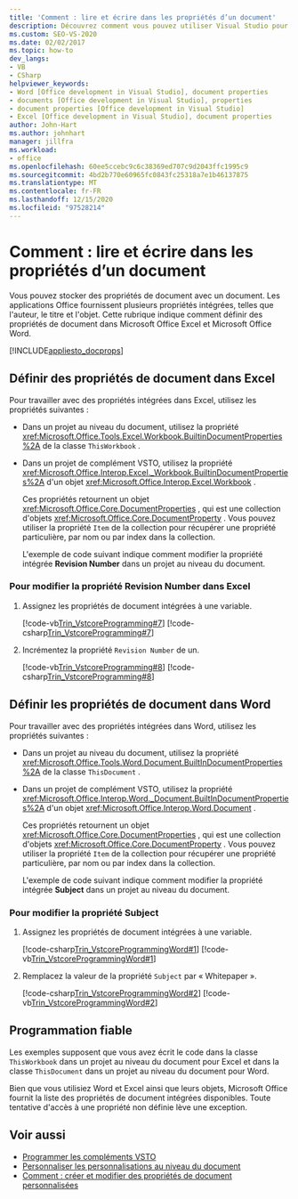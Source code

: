 ```yaml
---
title: 'Comment : lire et écrire dans les propriétés d’un document'
description: Découvrez comment vous pouvez utiliser Visual Studio pour obtenir ou définir des propriétés de document dans Microsoft Excel et Microsoft Word.
ms.custom: SEO-VS-2020
ms.date: 02/02/2017
ms.topic: how-to
dev_langs:
- VB
- CSharp
helpviewer_keywords:
- Word [Office development in Visual Studio], document properties
- documents [Office development in Visual Studio], properties
- document properties [Office development in Visual Studio]
- Excel [Office development in Visual Studio], document properties
author: John-Hart
ms.author: johnhart
manager: jillfra
ms.workload:
- office
ms.openlocfilehash: 60ee5ccebc9c6c38369ed707c9d2043ffc1995c9
ms.sourcegitcommit: 4bd2b770e60965fc0843fc25318a7e1b46137875
ms.translationtype: MT
ms.contentlocale: fr-FR
ms.lasthandoff: 12/15/2020
ms.locfileid: "97528214"
---
```

# <a name="how-to-read-from-and-write-to-document-properties"></a>Comment : lire et écrire dans les propriétés d’un document
  Vous pouvez stocker des propriétés de document avec un document. Les applications Office fournissent plusieurs propriétés intégrées, telles que l'auteur, le titre et l'objet. Cette rubrique indique comment définir des propriétés de document dans Microsoft Office Excel et Microsoft Office Word.

 [!INCLUDE[appliesto_docprops](../vsto/includes/appliesto-docprops-md.md)]

## <a name="set-document-properties-in-excel"></a>Définir des propriétés de document dans Excel
 Pour travailler avec des propriétés intégrées dans Excel, utilisez les propriétés suivantes :

- Dans un projet au niveau du document, utilisez la propriété <xref:Microsoft.Office.Tools.Excel.Workbook.BuiltinDocumentProperties%2A> de la classe `ThisWorkbook` .

- Dans un projet de complément VSTO, utilisez la propriété <xref:Microsoft.Office.Interop.Excel._Workbook.BuiltinDocumentProperties%2A> d'un objet <xref:Microsoft.Office.Interop.Excel.Workbook> .

  Ces propriétés retournent un objet <xref:Microsoft.Office.Core.DocumentProperties> , qui est une collection d'objets <xref:Microsoft.Office.Core.DocumentProperty> . Vous pouvez utiliser la propriété `Item` de la collection pour récupérer une propriété particulière, par nom ou par index dans la collection.

  L'exemple de code suivant indique comment modifier la propriété intégrée **Revision Number** dans un projet au niveau du document.

### <a name="to-change-the-revision-number-property-in-excel"></a>Pour modifier la propriété Revision Number dans Excel

1. Assignez les propriétés de document intégrées à une variable.

     [!code-vb[Trin_VstcoreProgramming#7](../vsto/codesnippet/VisualBasic/Trin_VstcoreProgrammingExcelVB/ThisWorkbook.vb#7)]
     [!code-csharp[Trin_VstcoreProgramming#7](../vsto/codesnippet/CSharp/Trin_VstcoreProgrammingExcelCS/ThisWorkbook.cs#7)]

2. Incrémentez la propriété `Revision Number` de un.

     [!code-vb[Trin_VstcoreProgramming#8](../vsto/codesnippet/VisualBasic/Trin_VstcoreProgrammingExcelVB/ThisWorkbook.vb#8)]
     [!code-csharp[Trin_VstcoreProgramming#8](../vsto/codesnippet/CSharp/Trin_VstcoreProgrammingExcelCS/ThisWorkbook.cs#8)]

## <a name="set-document-properties-in-word"></a>Définir les propriétés de document dans Word
 Pour travailler avec des propriétés intégrées dans Word, utilisez les propriétés suivantes :

- Dans un projet au niveau du document, utilisez la propriété <xref:Microsoft.Office.Tools.Word.Document.BuiltInDocumentProperties%2A> de la classe `ThisDocument` .

- Dans un projet de complément VSTO, utilisez la propriété <xref:Microsoft.Office.Interop.Word._Document.BuiltInDocumentProperties%2A> d'un objet <xref:Microsoft.Office.Interop.Word.Document> .

  Ces propriétés retournent un objet <xref:Microsoft.Office.Core.DocumentProperties> , qui est une collection d'objets <xref:Microsoft.Office.Core.DocumentProperty> . Vous pouvez utiliser la propriété `Item` de la collection pour récupérer une propriété particulière, par nom ou par index dans la collection.

  L'exemple de code suivant indique comment modifier la propriété intégrée **Subject** dans un projet au niveau du document.

### <a name="to-change-the-subject-property"></a>Pour modifier la propriété Subject

1. Assignez les propriétés de document intégrées à une variable.

     [!code-csharp[Trin_VstcoreProgrammingWord#1](../vsto/codesnippet/CSharp/Trin_VstcoreProgrammingWordCS/ThisDocument.cs#1)]
     [!code-vb[Trin_VstcoreProgrammingWord#1](../vsto/codesnippet/VisualBasic/Trin_VstcoreProgrammingWordVB/ThisDocument.vb#1)]

2. Remplacez la valeur de la propriété `Subject` par « Whitepaper ».

     [!code-csharp[Trin_VstcoreProgrammingWord#2](../vsto/codesnippet/CSharp/Trin_VstcoreProgrammingWordCS/ThisDocument.cs#2)]
     [!code-vb[Trin_VstcoreProgrammingWord#2](../vsto/codesnippet/VisualBasic/Trin_VstcoreProgrammingWordVB/ThisDocument.vb#2)]

## <a name="robust-programming"></a>Programmation fiable
 Les exemples supposent que vous avez écrit le code dans la classe `ThisWorkbook` dans un projet au niveau du document pour Excel et dans la classe `ThisDocument` dans un projet au niveau du document pour Word.

 Bien que vous utilisiez Word et Excel ainsi que leurs objets, Microsoft Office fournit la liste des propriétés de document intégrées disponibles. Toute tentative d'accès à une propriété non définie lève une exception.

## <a name="see-also"></a>Voir aussi
- [Programmer les compléments VSTO](../vsto/programming-vsto-add-ins.md)
- [Personnaliser les personnalisations au niveau du document](../vsto/programming-document-level-customizations.md)
- [Comment : créer et modifier des propriétés de document personnalisées](../vsto/how-to-create-and-modify-custom-document-properties.md)
